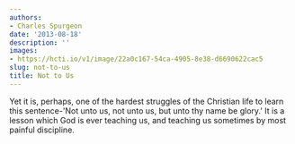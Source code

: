 ```yaml
---
authors:
- Charles Spurgeon
date: '2013-08-18'
description: ''
images:
- https://hcti.io/v1/image/22a0c167-54ca-4905-8e38-d6690622cac5
slug: not-to-us
title: Not to Us
---
```


Yet it is, perhaps, one of the hardest struggles of the Christian life to learn this sentence-'Not unto us, not unto us, but unto thy name be glory.' It is a lesson which God is ever teaching us, and teaching us sometimes by most painful discipline.